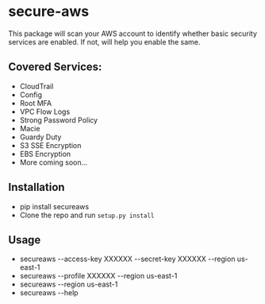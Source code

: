 # secure-aws

This package will scan your AWS account to identify whether basic security services are enabled. If not, will help you enable the same.

## Covered Services:
- CloudTrail
- Config
- Root MFA
- VPC Flow Logs
- Strong Password Policy
- Macie
- Guardy Duty
- S3 SSE Encryption
- EBS Encryption
- More coming soon...

## Installation
- pip install secureaws
- Clone the repo and run `setup.py install`

## Usage
- secureaws --access-key XXXXXX --secret-key XXXXXX --region us-east-1
- secureaws --profile XXXXXX --region us-east-1
- secureaws --region us-east-1
- secureaws --help
